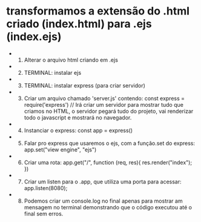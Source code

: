 # transformamos a extensão do .html criado (index.html) para .ejs (index.ejs)


- 1. Alterar o arquivo html criando em .ejs
- 2. TERMINAL: instalar ejs
- 3. TERMINAL: instalar express (para criar servidor)
- 3. Criar um arquivo chamado 'server.js' contendo: const express = require('express') // Irá criar um servidor para mostrar tudo que criamos no HTML, o servidor pegará tudo do projeto, vai renderizar todo o javascript e mostrará no navegador.
- 4. Instanciar o express: const app = express()
- 5. Falar pro express que usaremos o ejs, com a função.set do express: app.set("view engine", "ejs")
- 6. Criar uma rota: app.get("/", function (req, res){
    res.render("index");
})
- 7. Criar um listen para o .app, que utiliza uma porta para acessar: app.listen(8080);
- 8. Podemos criar um console.log no final apenas para mostrar am mensagem no terminal demonstrando que o código executou até o final sem erros.